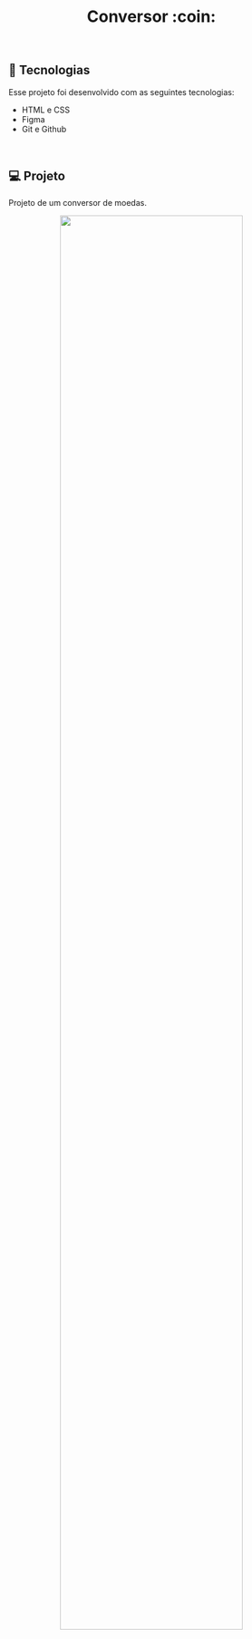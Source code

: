 <h1 align="center"> Conversor :coin: </h1>

<br>

## 🚀 Tecnologias

Esse projeto foi desenvolvido com as seguintes tecnologias:

- HTML e CSS
- Figma
- Git e Github

<br>

## 💻 Projeto

Projeto de um conversor de moedas.

<p align="center">
  <img alt="" src="https://cdn.discordapp.com/attachments/930441255140352040/1095356037822955610/1679922445798.jpg" width="80%">
</p>

<br>
